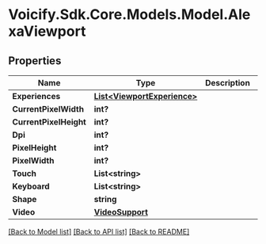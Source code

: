 # Voicify.Sdk.Core.Models.Model.AlexaViewport
## Properties

Name | Type | Description | Notes
------------ | ------------- | ------------- | -------------
**Experiences** | [**List&lt;ViewportExperience&gt;**](ViewportExperience.md) |  | [optional] 
**CurrentPixelWidth** | **int?** |  | [optional] 
**CurrentPixelHeight** | **int?** |  | [optional] 
**Dpi** | **int?** |  | [optional] 
**PixelHeight** | **int?** |  | [optional] 
**PixelWidth** | **int?** |  | [optional] 
**Touch** | **List&lt;string&gt;** |  | [optional] 
**Keyboard** | **List&lt;string&gt;** |  | [optional] 
**Shape** | **string** |  | [optional] 
**Video** | [**VideoSupport**](VideoSupport.md) |  | [optional] 

[[Back to Model list]](../README.md#documentation-for-models) [[Back to API list]](../README.md#documentation-for-api-endpoints) [[Back to README]](../README.md)


